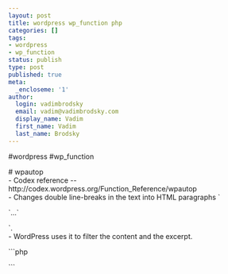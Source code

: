 ```yaml
---
layout: post
title: wordpress wp_function php
categories: []
tags:
- wordpress
- wp_function
status: publish
type: post
published: true
meta:
  _encloseme: '1'
author:
  login: vadimbrodsky
  email: vadim@vadimbrodsky.com
  display_name: Vadim
  first_name: Vadim
  last_name: Brodsky
---
```

<p>#wordpress #wp_function</p>
<p># wpautop<br />
- Codex reference -- http://codex.wordpress.org/Function_Reference/wpautop<br />
- Changes double line-breaks in the text into HTML paragraphs `
<p>`...`</p>
<p>`.<br />
- WordPress uses it to filter the content and the excerpt.</p>
<p>```php</p>
<p>```</p>
